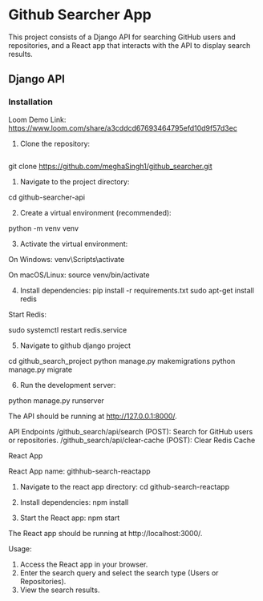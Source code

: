 # Github Searcher App

This project consists of a Django API for searching GitHub users and repositories, and a React app that interacts with the API to display search results.

## Django API

### Installation

Loom Demo Link: https://www.loom.com/share/a3cddcd67693464795efd10d9f57d3ec

1. Clone the repository:

   ```bash
git clone https://github.com/meghaSingh1/github_searcher.git

1. Navigate to the project directory:

cd github-searcher-api

2. Create a virtual environment (recommended):

python -m venv venv

3. Activate the virtual environment:

On Windows:
venv\Scripts\activate

On macOS/Linux:
source venv/bin/activate

4. Install dependencies:
pip install -r requirements.txt
sudo apt-get install redis

Start Redis:

sudo systemctl restart redis.service

5. Navigate to github django project

cd github_search_project
python manage.py makemigrations
python manage.py migrate

6. Run the development server:

python manage.py runserver

The API should be running at http://127.0.0.1:8000/.

API Endpoints
/github_search/api/search (POST): Search for GitHub users or repositories.
/github_search/api/clear-cache (POST): Clear Redis Cache 

React App

React App name: githhub-search-reactapp

1. Navigate to the react app directory:
cd github-search-reactapp

2. Install dependencies:
npm install

3. Start the React app:
npm start

The React app should be running at http://localhost:3000/.

Usage:

1. Access the React app in your browser.
2. Enter the search query and select the search type (Users or Repositories).
3. View the search results.

